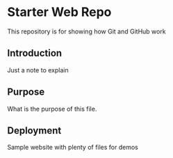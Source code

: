 # Starter Web Repo

This repository is for showing how Git and GitHub work

## Introduction

Just a note to explain

## Purpose

What is the purpose of this file.

## Deployment


Sample website with plenty of files for demos